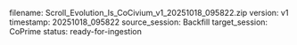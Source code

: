 filename: Scroll_Evolution_Is_CoCivium_v1_20251018_095822.zip
version: v1
timestamp: 20251018_095822
source_session: Backfill
target_session: CoPrime
status: ready-for-ingestion
